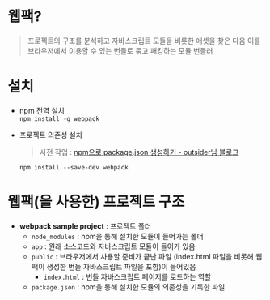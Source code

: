 # 웹팩?

> 프로젝트의 구조를 분석하고 자바스크립트 모듈을 비롯한 애셋을 찾은 다음 이를 브라우저에서 이용할 수 있는 번들로 묶고 패킹하는 모듈 번들러


# 설치

- npm 전역 설치  
    ```npm install -g webpack```  

- 프로젝트 의존성 설치  
    > 사전 작업 : [npm으로 package.json 생성하기 - outsider님 블로그](https://blog.outsider.ne.kr/674)

    ```npm install --save-dev webpack```  

# 웹팩(을 사용한) 프로젝트 구조

- **webpack sample project**  : 프로젝트 폴더
    - ```node_modules``` : npm을 통해 설치한 모듈이 들어가는 폴더
    - ```app``` : 원래 소스코드와 자바스크립트 모듈이 들어가 있음
    - ```public``` : 브라우저에서 사용할 준비가 끝난 파일 (index.html 파일을 비롯해 웹팩이 생성한 번들 자바스크립트 파일을 포함)이 들어있음
        - ```index.html``` : 번들 자바스크립트 페이지를 로드하는 역할
    - ```package.json``` : npm을 통해 설치한 모듈의 의존성을 기록한 파일



